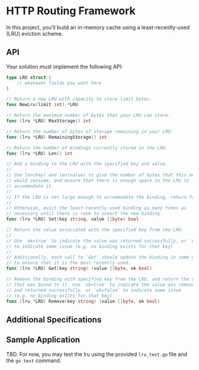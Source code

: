 # HTTP Routing Framework

In this project, you'll build an in-memory cache using a least-recently-used (LRU)
eviction scheme.

## API

Your solution must implement the following API:

```go
type LRU struct {
	// whatever fields you want here
}

// Return a new LRU with capacity to store limit bytes.
func NewLru(limit int) *LRU

// Return the maximum number of bytes that your LRU can store.
func (lru *LRU) MaxStorage() int

// Return the number of bytes of storage remaining in your LRU.
func (lru *LRU) RemainingStorage() int

// Return the number of bindings currently stored in the LRU.
func (lru *LRU) Len() int

// Add a binding to the LRU with the specified key and value.
//
// Use len(key) and len(value) to give the number of bytes that this new binding
// would consume, and ensure that there is enough space in the LRU to
// accommodate it.
//
// If the LRU is not large enough to accommodate the binding, return false.
//
// Otherwise, evict the least-recently-used binding as many times as
// necessary until there is room to insert the new binding.
func (lru *LRU) Set(key string, value []byte) bool

// Return the value associated with the specified key from the LRU.
//
// Use `ok=true` to indicate the value was returned successfully, or `ok=false`
// to indicate some issue (e.g. no binding exists for that key)
//
// Additionally, each call to `Get` should update the binding in some way
// to ensure that it is the most-recently-used.
func (lru *LRU) Get(key string) (value []byte, ok bool)

// Remove the binding with specified key from the LRU, and return the value
// that was bound to it. Use `ok=true` to indicate the value was removed
// and returned successfully, or `ok=false` to indicate some issue
// (e.g. no binding exists for that key)
func (lru *LRU) Remove(key string) (value []byte, ok bool)
```

## Additional Specifications


## Sample Application

TBD. For now, you may test the lru using the provided `lru_test.go` file and
the `go test` command.
